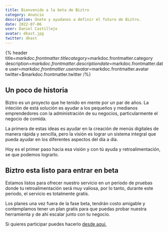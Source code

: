 ```yaml
---
title: Bienvenido a la beta de Biztro
category: Anuncio
description: Únete y ayudanos a definir el futuro de Biztro.
date: 2022-07-06
user: Daniel Castillejo
avatar: dkast.jpg
twitter: dkast
---
```


{% header title=$markdoc.frontmatter.title category=$markdoc.frontmatter.category description=$markdoc.frontmatter.description
date=$markdoc.frontmatter.date user=$markdoc.frontmatter.user avatar=$markdoc.frontmatter.avatar twitter=$markdoc.frontmatter.twitter /%}

## Un poco de historia

Biztro es un proyecto que he tenido en mente por un par de años. La inteción de está solución es ayudar a los
pequeños y medianos emprendedores con la administración de su negocios, particularmente el negocio de comida.

La primera de estas ideas es ayudar en la creación de menús digitales de manera rápida y sencilla, pero la visión es
lograr un sistema integral que pueda ayudar en los diferentes aspectos del día a día.

Hoy es el primer paso hacia esa visión y con tú ayuda y retroalimentación, se que podemos lograrlo.

## Biztro esta listo para entrar en beta

Estamos listos para ofrecer nuestro servicio en un periodo de pruebas donde tu retroalimentación será muy valiosa,
por lo tanto, durante este periodo, el servicio es totalmente gratis.

Los planes una vez fuera de la fase beta, tendrán costo amigable y contemplamos tener un plan gratis para que puedas
probar nuestra herramienta y de ahí escalar junto con tu negocio.

Si quieres participar puedes hacerlo [desde aquí.](/invite)
